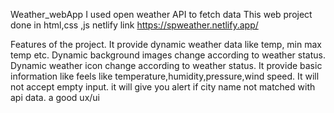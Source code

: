 Weather_webApp
I used open weather API to fetch data
This web project done in html,css ,js
netlify link
https://spweather.netlify.app/

Features of the project.
It provide dynamic weather data like temp, min max temp etc.
Dynamic background images change according to weather status.
Dynamic weather icon change according to weather status.
It provide basic information like feels like temperature,humidity,pressure,wind speed.
It will not accept empty input.
it will give you alert if city name not matched with api data.
a good ux/ui
